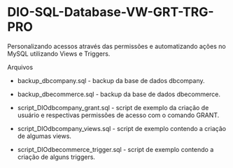 # DIO-SQL-Database-VW-GRT-TRG-PRO
Personalizando acessos através das permissões e automatizando ações no MySQL utilizando Views e Triggers.

Arquivos

- backup_dbcompany.sql - backup da base de dados dbcompany.

- backup_dbecommerce.sql - backup da base de dados dbecommerce.

- script_DIOdbcompany_grant.sql - script de exemplo da criação de usuário e respectivas permissões de acesso com o comando GRANT.

- script_DIOdbcompany_views.sql - script de exemplo contendo a criação de algumas views.

- script_DIOdbecommerce_trigger.sql - script de exemplo contendo a criação de alguns triggers.

